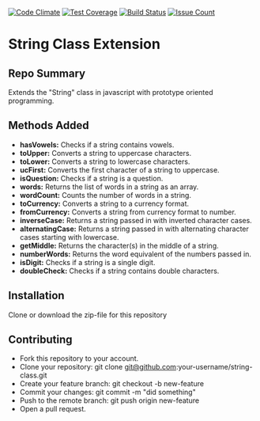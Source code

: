 [![Code Climate](https://codeclimate.com/github/andela-sayidu/string-class/badges/gpa.svg)](https://codeclimate.com/github/andela-sayidu/string-class)
[![Test Coverage](https://codeclimate.com/github/andela-sayidu/string-class/badges/coverage.svg)](https://codeclimate.com/github/andela-sayidu/string-class/coverage)
[![Build Status](https://travis-ci.org/andela-sayidu/string-class.svg?branch=dev)](https://travis-ci.org/andela-sayidu/string-class)
[![Issue Count](https://codeclimate.com/github/andela-sayidu/string-class/badges/issue_count.svg)](https://codeclimate.com/github/andela-sayidu/string-class)

# String Class Extension
## Repo Summary

Extends the "String" class in javascript with prototype oriented programming.

## Methods Added

* **hasVowels:** Checks if a string contains vowels.
* **toUpper:** Converts a string to uppercase characters.
* **toLower:** Converts a string to lowercase characters.
* **ucFirst:** Converts the first character of a string to uppercase.
* **isQuestion:** Checks if a string is a question.
* **words:** Returns the list of words in a string as an array.
* **wordCount:** Counts the number of words in a string.
* **toCurrency:** Converts a string to a currency format.
* **fromCurrency:** Converts a string from currency format to number.
* **inverseCase:** Returns a string passed in with inverted character cases.
* **alternatingCase:** Returns a string passed in with alternating character cases starting with lowercase.
* **getMiddle:** Returns the character(s) in the middle of a string.
* **numberWords:** Returns the word equivalent of the numbers passed in.
* **isDigit:** Checks if a string is a single digit.
* **doubleCheck:** Checks if a string contains double characters.

## Installation

Clone or download the zip-file for this repository

## Contributing

* Fork this repository to your account.
* Clone your repository: git clone git@github.com:your-username/string-class.git
* Create your feature branch: git checkout -b new-feature
* Commit your changes: git commit -m "did something"
* Push to the remote branch: git push origin new-feature
* Open a pull request.
